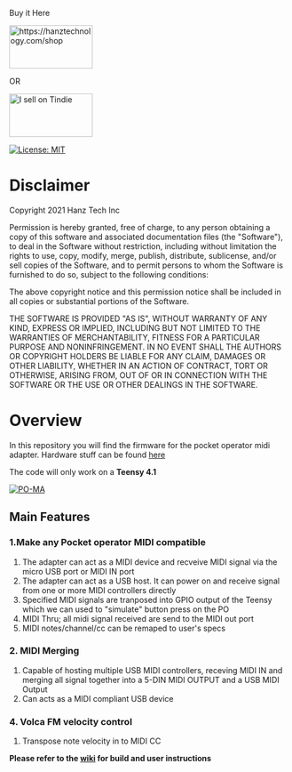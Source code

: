 

Buy it Here 

<a href="https://hanztechnology.com/shop"><img src="https://hanztechnology.com/logo.svg" alt="https://hanztechnology.com/shop" width="150" height="78"></a>

OR

<a href="https://www.tindie.com/stores/hanztech/?ref=offsite_badges&utm_source=sellers_bobthesheep&utm_medium=badges&utm_campaign=badge_medium"><img src="https://d2ss6ovg47m0r5.cloudfront.net/badges/tindie-mediums.png" alt="I sell on Tindie" width="150" height="78"></a>

[![License: MIT](https://img.shields.io/badge/License-MIT-yellow.svg)](https://opensource.org/licenses/MIT)

# Disclaimer

Copyright 2021 Hanz Tech Inc

Permission is hereby granted, free of charge, to any person obtaining a copy of this software and associated documentation files (the "Software"), to deal in the Software without restriction, including without limitation the rights to use, copy, modify, merge, publish, distribute, sublicense, and/or sell copies of the Software, and to permit persons to whom the Software is furnished to do so, subject to the following conditions:

The above copyright notice and this permission notice shall be included in all copies or substantial portions of the Software.

THE SOFTWARE IS PROVIDED "AS IS", WITHOUT WARRANTY OF ANY KIND, EXPRESS OR IMPLIED, INCLUDING BUT NOT LIMITED TO THE WARRANTIES OF MERCHANTABILITY, FITNESS FOR A PARTICULAR PURPOSE AND NONINFRINGEMENT. IN NO EVENT SHALL THE AUTHORS OR COPYRIGHT HOLDERS BE LIABLE FOR ANY CLAIM, DAMAGES OR OTHER LIABILITY, WHETHER IN AN ACTION OF CONTRACT, TORT OR OTHERWISE, ARISING FROM, OUT OF OR IN CONNECTION WITH THE SOFTWARE OR THE USE OR OTHER DEALINGS IN THE SOFTWARE.


# Overview

In this repository you will find the firmware for the pocket operator midi adapter. Hardware stuff can be found [here](https://github.com/PO-MIDI-Adapter/midi-adapter-v2-hardware)

The code will only work on a **Teensy 4.1**

[![PO-MA](https://raw.githubusercontent.com/Hanz-Tech/midi-adapter-v3-software/master/pictures/title.png)](https://www.youtube.com/watch?v=n_peiBfl6JI "PO-MA")

## Main Features

### 1.Make any Pocket operator MIDI compatible
1. The adapter can act as a MIDI device and recveive MIDI signal via the micro USB port or MIDI IN port
2. The adapter can act as a USB host. It can power on and receive signal from one or more MIDI controllers directly
3. Specified MIDI signals are tranposed into GPIO output of the Teensy which we can used to "simulate" button press on the PO
3. MIDI Thru; all midi signal received are send to the MIDI out port
4. MIDI notes/channel/cc can be remaped to user's specs


### 2. MIDI Merging
1. Capable of hosting multiple USB MIDI controllers, receving MIDI IN and merging all signal together into a 5-DIN MIDI OUTPUT and a USB MIDI Output
2. Can acts as a MIDI compliant USB device

### 4. Volca FM velocity control
1. Transpose note velocity in to MIDI CC

**Please refer to the [wiki](https://github.com/PO-MIDI-Adapter/midi-adapter-software/wiki) for build and user instructions**


